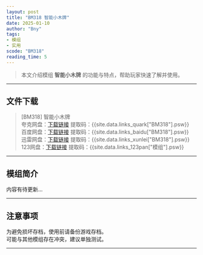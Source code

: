 ```yaml
---
layout: post
title: "BM318 智能小木牌"
date: 2025-01-10
author: "Bny"
tags: 
- 模组
- 实用
scode: "BM318"
reading_time: 5
---
```


> 本文介绍模组 **智能小木牌** 的功能与特点，帮助玩家快速了解并使用。

---

## 文件下载

> [BM318] 智能小木牌  
夸克网盘：[下载链接]({{site.data.links_quark["BM318"].url}}) 提取码：{{site.data.links_quark["BM318"].psw}}  
百度网盘：[下载链接]({{site.data.links_baidu["BM318"].url}}) 提取码：{{site.data.links_baidu["BM318"].psw}}  
迅雷网盘：[下载链接]({{site.data.links_xunlei["BM318"].url}}) 提取码：{{site.data.links_xunlei["BM318"].psw}}  
123网盘：[下载链接]({{site.data.links_123pan["模组"].url}}) 提取码：{{site.data.links_123pan["模组"].psw}}  

---

## 模组简介

>  
内容有待更新...  

---

## 注意事项

>  
为避免损坏存档，使用前请备份游戏存档。  
可能与其他模组存在冲突，建议单独测试。  

---

